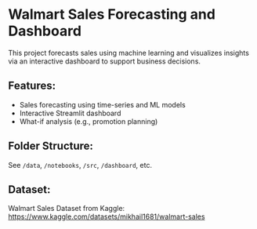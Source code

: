 # Walmart Sales Forecasting and Dashboard

This project forecasts sales using machine learning and visualizes insights via an interactive dashboard to support business decisions.

## Features:
- Sales forecasting using time-series and ML models
- Interactive Streamlit dashboard
- What-if analysis (e.g., promotion planning)

## Folder Structure:
See `/data`, `/notebooks`, `/src`, `/dashboard`, etc.

## Dataset:
Walmart Sales Dataset from Kaggle: https://www.kaggle.com/datasets/mikhail1681/walmart-sales
